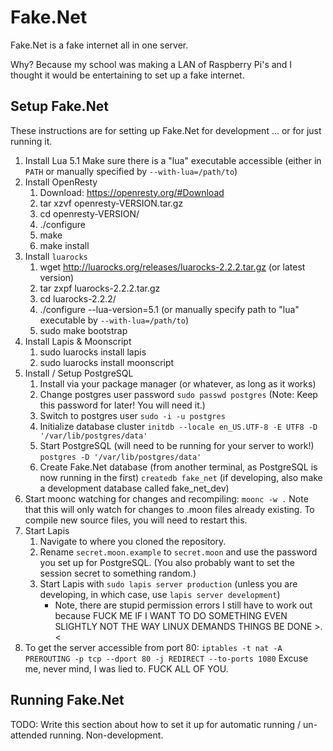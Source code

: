 # Fake.Net

Fake.Net is a fake internet all in one server.

Why? Because my school was making a LAN of Raspberry Pi's and I thought it
would be entertaining to set up a fake internet.

## Setup Fake.Net

These instructions are for setting up Fake.Net for development
... or for just running it.

1. Install Lua 5.1
   Make sure there is a "lua" executable accessible (either in `PATH` or
   manually specified by `--with-lua=/path/to`)
2. Install OpenResty
   1. Download: https://openresty.org/#Download
   2. tar xzvf openresty-VERSION.tar.gz
   3. cd openresty-VERSION/
   4. ./configure
   5. make
   6. make install
3. Install `luarocks`
   1. wget http://luarocks.org/releases/luarocks-2.2.2.tar.gz
      (or latest version)
   2. tar zxpf luarocks-2.2.2.tar.gz
   3. cd luarocks-2.2.2/
   4. ./configure --lua-version=5.1
      (or manually specify path to "lua" executable by `--with-lua=/path/to`)
   5. sudo make bootstrap
4. Install Lapis & Moonscript
   1. sudo luarocks install lapis
   2. sudo luarocks install moonscript
5. Install / Setup PostgreSQL
   1. Install via your package manager (or whatever, as long as it works)
   2. Change postgres user password
      `sudo passwd postgres`
      (Note: Keep this password for later! You will need it.)
   3. Switch to postgres user
      `sudo -i -u postgres`
   4. Initialize database cluster
      `initdb --locale en_US.UTF-8 -E UTF8 -D '/var/lib/postgres/data'`
   5. Start PostgreSQL (will need to be running for your server to work!)
      `postgres -D '/var/lib/postgres/data'`
   6. Create Fake.Net database (from another terminal, as PostgreSQL is now
      running in the first)
      `createdb fake_net`
      (if developing, also make a development database called fake_net_dev)
6. Start moonc watching for changes and recompiling:
   `moonc -w .`
   Note that this will only watch for changes to .moon files already existing.
   To compile new source files, you will need to restart this.
6. Start Lapis
   1. Navigate to where you cloned the repository.
   2. Rename `secret.moon.example` to `secret.moon` and use the password you
      set up for PostgreSQL.
      (You also probably want to set the session secret to something random.)
   3. Start Lapis with `sudo lapis server production`
      (unless you are developing, in which case, use `lapis server development`)
      * Note, there are stupid permission errors I still have to work out
        because FUCK ME IF I WANT TO DO SOMETHING EVEN SLIGHTLY NOT THE WAY
        LINUX DEMANDS THINGS BE DONE &gt;.&lt;
7. To get the server accessible from port 80:
   `iptables -t nat -A PREROUTING -p tcp --dport 80 -j REDIRECT --to-ports 1080`
   Excuse me, never mind, I was lied to. FUCK ALL OF YOU.

## Running Fake.Net

TODO: Write this section about how to set it up for automatic
      running / un-attended running. Non-development.
